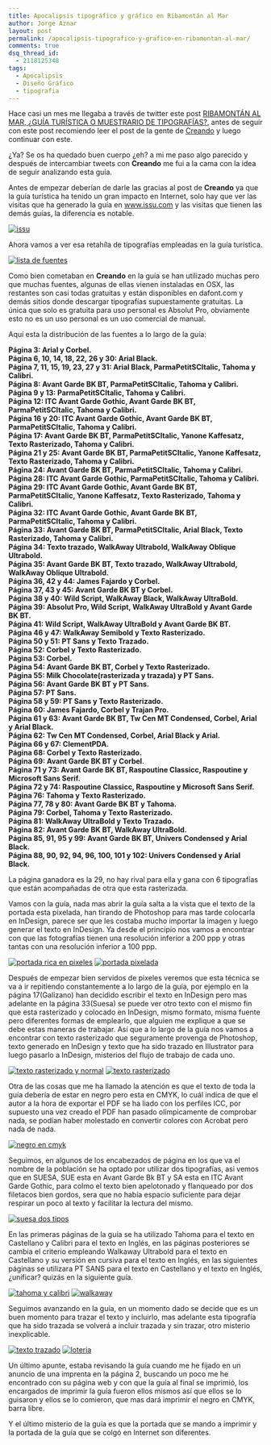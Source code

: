 ```yaml
---
title: Apocalipsis tipográfico y gráfico en Ribamontán al Mar
author: Jorge Aznar
layout: post
permalink: /apocalipsis-tipografico-y-grafico-en-ribamontan-al-mar/
comments: true
dsq_thread_id:
  - 2118125348
tags:
  - Apocalipsis
  - Diseño Gráfico
  - tipografia
---
```

Hace casi un mes me llegaba a través de twitter este post <a href="http://creando.net/es/blog/item/149-ribamontan-al-mar-guia-turistica-o-muestrario-de-tipografias" target="_blank">RIBAMONTÁN AL MAR, ¿GUÍA TURÍSTICA O MUESTRARIO DE TIPOGRAFÍAS?</a>, antes de seguir con este post recomiendo leer el post de la gente de <a href="http://creando.net/" target="_blank">Creando</a> y luego continuar con este.

<!--more-->

¿Ya? Se os ha quedado buen cuerpo ¿eh? a mi me paso algo parecido y después de intercambiar tweets con **Creando** me fui a la cama con la idea de seguir analizando esta guía.

Antes de empezar deberían de darle las gracias al post de **Creando** ya que la guía turística ha tenido un gran impacto en Internet, solo hay que ver las visitas que ha generado la guía en www.issu.com y las visitas que tienen las demás guías, la diferencia es notable.

<a href="http://jorgeatgu.com/blog/img/2013/05/issu-interesturistico.png" rel="lightbox" title=""><img rel="lightbox" src="http://jorgeatgu.com/blog/img/2013/05/issu-interesturistico.png" alt="issu" /></a>

Ahora vamos a ver esa retahíla de tipografías empleadas en la guía turística.

<a href="http://jorgeatgu.com/blog/img/2013/05/todas-las-tipos-426x1024.jpg" rel="lightbox" title=""><img rel="lightbox" src="http://jorgeatgu.com/blog/img/2013/05/todas-las-tipos-426x1024.jpg" alt="lista de fuentes" /></a>

Como bien cometaban en **Creando** en la guía se han utilizado muchas pero que muchas fuentes, algunas de ellas vienen instaladas en OSX, las restantes son casi todas gratuitas y están disponibles en dafont.com y demás sitios donde descargar tipografías supuestamente gratuitas. La única que solo es gratuita para uso personal es Absolut Pro, obviamente esto no es un uso personal es un uso comercial de manual.

Aquí esta la distribución de las fuentes a lo largo de la guía:

**Página 3: Arial y Corbel. <br/>
Página 6, 10, 14, 18, 22, 26 y 30: Arial Black. <br/>
Página 7, 11, 15, 19, 23, 27 y 31: Arial Black, ParmaPetitSCItalic, Tahoma y Calibri. <br/>
Página 8: Avant Garde BK BT, ParmaPetitSCItalic, Tahoma y Calibri. <br/>
Página 9 y 13: ParmaPetitSCItalic, Tahoma y Calibri. <br/>
Página 12: ITC Avant Garde Gothic, Avant Garde BK BT, ParmaPetitSCItalic, Tahoma y Calibri. <br/>
Página 16 y 20: ITC Avant Garde Gothic, Avant Garde BK BT, ParmaPetitSCItalic, Tahoma y Calibri. <br/>
Página 17: Avant Garde BK BT, ParmaPetitSCItalic, Yanone Kaffesatz, Texto Rasterizado, Tahoma y Calibri. <br/>
Página 21 y 25: Avant Garde BK BT, ParmaPetitSCItalic, Yanone Kaffesatz, Texto Rasterizado, Tahoma y Calibri. <br/>
Página 24: Avant Garde BK BT, ParmaPetitSCItalic, Tahoma y Calibri. <br/>
Página 28: ITC Avant Garde Gothic, ParmaPetitSCItalic, Tahoma y Calibri. <br/>
Página 29: ITC Avant Garde Gothic, Avant Garde BK BT, ParmaPetitSCItalic, Yanone Kaffesatz, Texto Rasterizado, Tahoma y Calibri. <br/>
Página 32: ITC Avant Garde Gothic, Avant Garde BK BT, ParmaPetitSCItalic, Tahoma y Calibri. <br/>
Página 33: Avant Garde BK BT, ParmaPetitSCItalic, Arial Black, Texto Rasterizado, Tahoma y Calibri. <br/>
Página 34: Texto trazado, WalkAway Ultrabold, WalkAway Oblique Ultrabold. <br/>
Página 35: Avant Garde BK BT, Texto trazado, WalkAway Ultrabold, WalkAway Oblique Ultrabold. <br/>
Página 36, 42 y 44: James Fajardo y Corbel. <br/>
Página 37, 43 y 45: Avant Garde BK BT y Corbel. <br/>
Página 38 y 40: Wild Script, WalkAway Black, WalkAway UltraBold.  <br/>
Página 39: Absolut Pro, Wild Script, WalkAway UltraBold y Avant Garde BK BT. <br/>
Página 41: Wild Script, WalkAway UltraBold y Avant Garde BK BT. <br/>
Página 46 y 47: WalkAway Semibold y Texto Rasterizado. <br/>
Página 50 y 51: PT Sans y Texto Trazado. <br/>
Página 52: Corbel y Texto Rasterizado. <br/>
Página 53: Corbel. <br/>
Página 54: Avant Garde BK BT, Corbel y Texto Rasterizado. <br/>
Página 55: Milk Chocolate(rasterizada y trazada) y PT Sans. <br/>
Página 56: Avant Garde BK BT y PT Sans. <br/>
Página 57: PT Sans. <br/>
Página 58 y 59: PT Sans y Texto Rasterizado. <br/>
Página 60: James Fajardo, Corbel y Trajan Pro. <br/>
Página 61 y 63: Avant Garde BK BT, Tw Cen MT Condensed, Corbel, Arial y Arial Black. <br/>
Página 62: Tw Cen MT Condensed, Corbel, Arial Black y Arial. <br/>
Página 66 y 67: ClementPDA. <br/>
Página 68: Corbel y Texto Rasterizado. <br/>
Página 69: Avant Garde BK BT y Corbel. <br/>
Página 71 y 73: Avant Garde BK BT, Raspoutine Classicc, Raspoutine y Microsoft Sans Serif. <br/>
Página 72 y 74: Raspoutine Classicc, Raspoutine y Microsoft Sans Serif. <br/>
Página 76: Tahoma y Texto Rasterizado. <br/>
Página 77, 78 y 80: Avant Garde BK BT y Tahoma. <br/>
Página 79: Corbel, Tahoma y Texto Rasterizado. <br/>
Página 81: WalkAway UltraBold y Texto Trazado. <br/>
Página 82: Avant Garde BK BT, WalkAway UltraBold. <br/>
Página 85, 91, 95 y 99: Avant Garde BK BT, Univers Condensed y Arial Black. <br/>
Página 88, 90, 92, 94, 96, 100, 101 y 102: Univers Condensed y Arial Black.**<br/>

La página ganadora es la 29, no hay rival para ella y gana con 6 tipografías que están acompañadas de otra que esta rasterizada.

Vamos con la guía, nada mas abrir la guía salta a la vista que el texto de la portada esta pixelada, han tirando de Photoshop para mas tarde colocarla en InDesign, parece ser que les costaba mucho importar la imagen y luego generar el texto en InDesign. Ya desde el principio nos vamos a encontrar con que las fotografías tienen una resolución inferior a 200 ppp y otras tantas con una resolución inferior a 100 ppp.

<a href="http://jorgeatgu.com/blog/img/2013/05/portada-rica-en-pixeles.png" rel="lightbox" title=""><img rel="lightbox" src="http://jorgeatgu.com/blog/img/2013/05/portada-rica-en-pixeles.png" alt="portada rica en pixeles" /></a>
<a href="http://jorgeatgu.com/blog/img/2013/05/portada-pixelada.png" rel="lightbox" title=""><img rel="lightbox" src="http://jorgeatgu.com/blog/img/2013/05/portada-pixelada.png" alt="portada pixelada" /></a>

Después de empezar bien servidos de pixeles veremos que esta técnica se va a ir repitiendo constantemente a lo largo de la guía, por ejemplo en la página 17(Galizano) han decidido escribir el texto en InDesign pero mas adelante en la página 33(Suesa) se puede ver otro texto con el mismo fin que esta rasterizado y colocado en InDesign, mismo formato, misma fuente pero diferentes formas de emplearlo, que alguien me explique a que se debe estas maneras de trabajar.
Así que a lo largo de la guía nos vamos a encontrar con texto rasterizado que seguramente provenga de Photoshop, texto generado en InDesign y texto que ha sido trazado en Illustrator para luego pasarlo a InDesign, misterios del flujo de trabajo de cada uno.

<a href="http://jorgeatgu.com/blog/img/2013/05/texto-en-InDesign.png" rel="lightbox" title=""><img rel="lightbox" src="http://jorgeatgu.com/blog/img/2013/05/texto-en-InDesign.png" alt="texto rasterizado y normal" /></a>
<a href="http://jorgeatgu.com/blog/img/2013/05/pagina-33-texto-incrustado.png" rel="lightbox" title=""><img rel="lightbox" src="http://jorgeatgu.com/blog/img/2013/05/pagina-33-texto-incrustado.png" alt="texto rasterizado" /></a>

Otra de las cosas que me ha llamado la atención es que el texto de toda la guía debería de estar en negro pero esta en CMYK, lo cuál indica de que el autor a la hora de exportar el PDF se ha liado con los perfiles ICC, por supuesto una vez creado el PDF han pasado olímpicamente de comprobar nada, se podían haber molestado en convertir colores con Acrobat pero nada de nada.

<a href="http://jorgeatgu.com/blog/img/2013/05/negro-en-CMYK-1024x595.jpg" rel="lightbox" title=""><img rel="lightbox" src="http://jorgeatgu.com/blog/img/2013/05/negro-en-CMYK-1024x595.jpg" alt="negro en cmyk" /></a>

Seguimos, en algunos de los encabezados de página en los que va el nombre de la población se ha optado por utilizar dos tipografías, asi vemos que en SUESA, SUE esta en Avant Garde Bk BT y SA esta en ITC Avant Garde Gothic, para colmo el texto bien apelotonado y flanqueado por dos filetacos bien gordos, sera que no había espacio suficiente para dejar respirar un poco al texto y facilitar la lectura del mismo.

<a href="http://jorgeatgu.com/blog/img/2013/05/SUESA-DOS-TIPOS.png" rel="lightbox" title=""><img rel="lightbox" src="http://jorgeatgu.com/blog/img/2013/05/SUESA-DOS-TIPOS.png" alt="suesa dos tipos" /></a>

En las primeras páginas de la guía se ha utilizado Tahoma para el texto en Castellano y Calibri para el texto en Inglés, en las páginas posteriores se cambia el criterio empleando Walkaway Ultrabold para el texto en Castellano y su versión en cursiva para el texto en Inglés, en las siguientes páginas se utilizara PT SANS para el texto en Castellano y el texto en Inglés, ¿unificar? quizás en la siguiente guía.

<a href="http://jorgeatgu.com/blog/img/2013/05/tahoma-y-calibri.png" rel="lightbox" title=""><img rel="lightbox" src="http://jorgeatgu.com/blog/img/2013/05/tahoma-y-calibri.png" alt="tahoma y calibri" /></a>
<a href="http://jorgeatgu.com/blog/img/2013/05/walkawy-ingles-y-castellano.png" rel="lightbox" title=""><img rel="lightbox" src="http://jorgeatgu.com/blog/img/2013/05/walkawy-ingles-y-castellano.png" alt="walkaway" /></a>

Seguimos avanzando en la guía, en un momento dado se decide que es un buen momento para trazar el texto y incluirlo, mas adelante esta tipografía que ha sido trazada se volverá a incluir trazada y sin trazar, otro misterio inexplicable.

<a href="http://jorgeatgu.com/blog/img/2013/05/texto-trazado.png" rel="lightbox" title=""><img rel="lightbox" src="http://jorgeatgu.com/blog/img/2013/05/texto-trazado.png" alt="texto trazado" /></a>
<a href="http://jorgeatgu.com/blog/img/2013/05/TEXTO-TRAZADO-Y-SIN-TRAZAR.png" rel="lightbox" title=""><img rel="lightbox" src="http://jorgeatgu.com/blog/img/2013/05/TEXTO-TRAZADO-Y-SIN-TRAZAR.png" alt="loteria" /></a>

Un último apunte, estaba revisando la guía cuando me he fijado en un anuncio de una imprenta en la página 2, buscando un poco me he encontrado con su página web y con que la guía al final se imprimió, los encargados de imprimir la guía fueron ellos mismos así que ellos se lo guisaron y ellos se lo comieron, que mas dará imprimir el negro en CMYK, barra libre.

Y el último misterio de la guía es que la portada que se mando a imprimir y la portada de la guía que se colgó en Internet son diferentes.